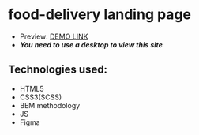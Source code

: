 # food-delivery landing page
* Preview: [DEMO LINK](https://progmari.github.io/food-delivery/)
* ***You need to use a desktop to view this site***

## Technologies used:
* HTML5
* CSS3(SCSS)
* BEM methodology
* JS
* Figma
